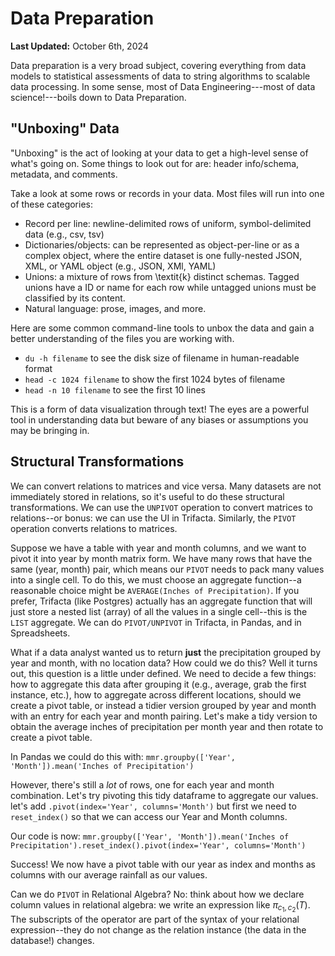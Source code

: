 # Data Preparation

**Last Updated:** October 6th, 2024

Data preparation is a very broad subject, covering everything from data models to statistical assessments of data to string algorithms to scalable data processing. In some sense, most of Data Engineering---most of data science!---boils down to Data Preparation.

## "Unboxing" Data
"Unboxing" is the act of looking at your data to get a high-level sense of what's going on. Some things to look out for are: header info/schema, metadata, and comments.

Take a look at some rows or records in your data. Most files will run into one of these categories: 
- Record per line: newline-delimited rows of uniform, symbol-delimited data (e.g., csv, tsv)
- Dictionaries/objects: can be represented as object-per-line or as a complex object, where the entire dataset is one fully-nested JSON, XML, or YAML object (e.g., JSON, XMl, YAML)
- Unions: a mixture of rows from \textit{k} distinct schemas. Tagged unions have a ID or name for each row while untagged unions must be classified by its content. 
- Natural language: prose, images, and more. 

Here are some common command-line tools to unbox the data and gain a better understanding of the files you are working with. 

- `du -h filename` to see the disk size of filename in human-readable format
- `head -c 1024 filename`  to show the first 1024 bytes of filename
- `head -n 10 filename` to see the first 10 lines

This is a form of data visualization through text! The eyes are a powerful tool in understanding data but beware of any biases or assumptions you may be bringing in.

## Structural Transformations

We can convert relations to matrices and vice versa. Many datasets are not immediately stored in relations, so it's useful to do these structural transformations. We can use the `UNPIVOT` operation to convert matrices to relations--or bonus: we can use the UI in Trifacta. Similarly, the `PIVOT` operation converts relations to matrices.

Suppose we have a table with year and month columns, and we want to pivot it into year by month matrix form.  We have many rows that have the same (year, month) pair, which means our `PIVOT` needs to pack many values into a single cell. To do this, we must choose an aggregate function--a reasonable choice might be `AVERAGE(Inches of Precipitation)`. If you prefer, Trifacta (like Postgres) actually has an aggregate function that will just store a nested list (array) of all the values in a single cell--this is the `LIST` aggregate. We can do `PIVOT/UNPIVOT` in Trifacta, in Pandas, and in Spreadsheets.


What if a data analyst wanted us to return **just** the precipitation grouped by year and month, with no location data? How could we do this? Well it turns out, this question is a little under defined. We need to decide a few things: how to aggregate this data after grouping it (e.g., average, grab the first instance, etc.), how to aggregate across different locations, should we create a pivot table, or instead a tidier version grouped by year and month with an entry for each year and month pairing. Let's make a tidy version to obtain the average inches of precipitation per month year and then rotate to create a pivot table.

In Pandas we could do this with:
`mmr.groupby(['Year', 'Month']).mean('Inches of Precipitation')`

However, there's still a _lot_ of rows, one for each year and month combination. Let's try pivoting this tidy dataframe to aggregate our values. let's add `.pivot(index='Year', columns='Month')` but first we need to `reset_index()` so that we can access our Year and Month columns. 

Our code is now: `mmr.groupby(['Year', 'Month']).mean('Inches of Precipitation').reset_index().pivot(index='Year', columns='Month')`

Success! We now have a pivot table with our year as index and months as columns with our average rainfall as our values. 

Can we do `PIVOT` in Relational Algebra? No: think about how we declare column values in relational algebra: we write an expression like $\pi_{c_1, c_2} (T)$. The subscripts of the  operator are part of the syntax of your relational expression--they do not change as the relation instance (the data in the database!) changes.